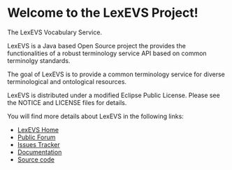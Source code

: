 Welcome to the LexEVS Project!
=====================================

The LexEVS Vocabulary Service.

LexEVS is a Java based Open Source project the provides the functionalities of a robust
terminology service API based on common terminolgy standards.

The goal of LexEVS is to provide a common terminology service for diverse terminological
and ontological resources.

LexEVS is distributed under a modified Eclipse Public License.
Please see the NOTICE and LICENSE files for details.

You will find more details about LexEVS in the following links:

* [LexEVS Home](https://wiki.nci.nih.gov/display/LexEVS/LexEVS)
* [Public Forum](https://cabig-kc.nci.nih.gov/Vocab/forums/viewforum.php?f=13)
* [Issues Tracker](https://tracker.nci.nih.gov/browse/LEXEVS)
* [Documentation](https://wiki.nci.nih.gov/display/LexEVS/LexEVS#LexEVS-DocumentationandTraining)
* [Source code](https://github.com/NCIP/LexEVS)


